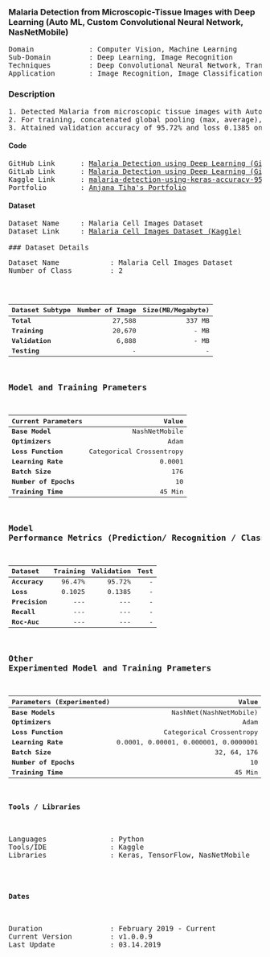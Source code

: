 ### Malaria Detection from Microscopic-Tissue Images with Deep Learning (Auto ML, Custom Convolutional Neural Network, NasNetMobile) 
<pre>
Domain             : Computer Vision, Machine Learning
Sub-Domain         : Deep Learning, Image Recognition
Techniques         : Deep Convolutional Neural Network, Transfer Learning, ImageNet, Auto ML, NASNetMobile
Application        : Image Recognition, Image Classification, Medical Imaging
</pre>

### Description
<pre>
1. Detected Malaria from microscopic tissue images with Auto ML (Google's "NASNet").
2. For training, concatenated global pooling (max, average), dropout and dense layers to the output layer for final output prediction.
3. Attained validation accuracy of 95.72% and loss 0.1385 on 27K+ (330MB+) image cancer dataset.
</pre>

#### Code
<pre>
GitHub Link      : <a href=https://github.com/anjanatiha/Malaria-Detection-from-Cell-Images-using-Deep-Learning>Malaria Detection using Deep Learning (GitHub)</a>
GitLab Link      : <a href=https://gitlab.com/anjanatiha/Malaria-Detection-from-Cell-Images-using-Deep-Learnin>Malaria Detection using Deep Learning (GitLab)</a>
Kaggle Link      : <a href=https://www.kaggle.com/anjanatiha/malaria-detection-using-keras-accuracy-95?scriptVersionId=11595923>malaria-detection-using-keras-accuracy-95</a>
Portfolio        : <a href=https://anjanatiha.wixsite.com/website>Anjana Tiha's Portfolio</a>
</pre>

#### Dataset
<pre>
Dataset Name     : Malaria Cell Images Dataset
Dataset Link     : <a href=https://www.kaggle.com/iarunava/cell-images-for-detecting-malaria>Malaria Cell Images Dataset (Kaggle)</a>

### Dataset Details
<pre>
Dataset Name            : Malaria Cell Images Dataset
Number of Class         : 2
</pre>

| Dataset Subtype | Number of Image | Size(MB/Megabyte)            |
| :-------------- | --------------: | ---------------------------: |
| **Total**       | 27,588          | 337 MB                       |
| **Training**    | 20,670          | - MB                         |
| **Validation**  | 6,888           | - MB                         |
| **Testing**     | -               | -                            |


### Model and Training Prameters
| Current Parameters   | Value                                                       |
| :------------------- | ----------------------------------------------------------: |
| **Base Model**       | NashNetMobile                                               |
| **Optimizers**       | Adam                                                        |
| **Loss Function**    | Categorical Crossentropy                                    |
| **Learning Rate**    | 0.0001                                                      |
| **Batch Size**       | 176                                                         |                                     
| **Number of Epochs** | 10                                                          |
| **Training Time**    | 45 Min                                                      |


### Model Performance Metrics (Prediction/ Recognition / Classification)
| Dataset              | Training       | Validation    | Test      |                                 
|:---------------------|---------------:|--------------:| ---------:|
| **Accuracy**         | 96.47%         | 95.72%        | -         |
| **Loss**             | 0.1025         | 0.1385        | -         |
| **Precision**        | ---            | ---           | -         |
| **Recall**           | ---            | ---           | -         |
| **Roc-Auc**          | ---            | ---           | -         |


### Other Experimented Model and Training Prameters
| Parameters (Experimented) | Value                                                  |
|:--------------------------|-------------------------------------------------------:|
| **Base Models**           | NashNet(NashNetMobile)                                 |
| **Optimizers**            | Adam                                                   |
| **Loss Function**         | Categorical Crossentropy                               |
| **Learning Rate**         | 0.0001, 0.00001, 0.000001, 0.0000001                   |
| **Batch Size**            | 32, 64, 176                                            |                                     
| **Number of Epochs**      | 10                                                     |
| **Training Time**         | 45 Min                                                 |

#### Tools / Libraries
<pre>
Languages               : Python
Tools/IDE               : Kaggle
Libraries               : Keras, TensorFlow, NasNetMobile
</pre>

#### Dates
<pre>
Duration                : February 2019 - Current
Current Version         : v1.0.0.9
Last Update             : 03.14.2019
</pre>
